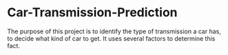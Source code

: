 # Car-Transmission-Prediction
The purpose of this project is to identify the type of transmission a car has, to decide what kind of car to get. It uses several factors to determine this fact. 

